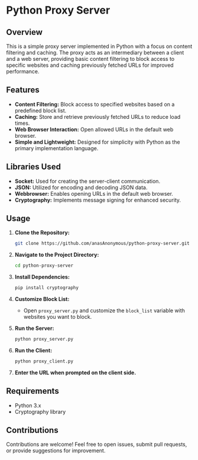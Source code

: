 # Python Proxy Server

## Overview

This is a simple proxy server implemented in Python with a focus on content filtering and caching. The proxy acts as an intermediary between a client and a web server, providing basic content filtering to block access to specific websites and caching previously fetched URLs for improved performance.

## Features

- **Content Filtering:** Block access to specified websites based on a predefined block list.
- **Caching:** Store and retrieve previously fetched URLs to reduce load times.
- **Web Browser Interaction:** Open allowed URLs in the default web browser.
- **Simple and Lightweight:** Designed for simplicity with Python as the primary implementation language.

## Libraries Used

- **Socket:** Used for creating the server-client communication.
- **JSON:** Utilized for encoding and decoding JSON data.
- **Webbrowser:** Enables opening URLs in the default web browser.
- **Cryptography:** Implements message signing for enhanced security.

## Usage

1. **Clone the Repository:**
   ```bash
   git clone https://github.com/anasAnonymous/python-proxy-server.git
   ```

2. **Navigate to the Project Directory:**
   ```bash
   cd python-proxy-server
   ```

3. **Install Dependencies:**
   ```bash
   pip install cryptography
   ```

4. **Customize Block List:**
   - Open `proxy_server.py` and customize the `block_list` variable with websites you want to block.

5. **Run the Server:**
   ```bash
   python proxy_server.py
   ```

6. **Run the Client:**
   ```bash
   python proxy_client.py
   ```
   
7. **Enter the URL when prompted on the client side.**


## Requirements
- Python 3.x
- Cryptography library


## Contributions
Contributions are welcome! Feel free to open issues, submit pull requests, or provide suggestions for improvement.


